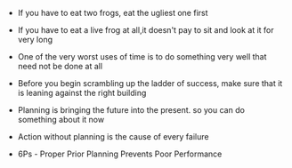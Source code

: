 * If you have to eat two frogs, eat the ugliest one first

* If you have to eat a live frog at all,it doesn't pay to sit and look at it for very long

* One of the very worst uses of time is to do something very well that need not be done at all

* Before you begin scrambling up the ladder of success, make sure that it is leaning against the right building

* Planning is bringing the future into the present. so you can do something about it now

* Action without planning is the cause of every failure

* 6Ps - Proper Prior Planning Prevents Poor Performance